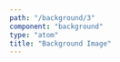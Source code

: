 ```yaml
---
path: "/background/3"
component: "background"
type: "atom"
title: "Background Image"
---
```


<Box>
  <Background
    height="100px"
    width="100px"
    backgroundImage="url(https://codebrahma.com/wp-content/themes/codebrahma/public/img/cb_logo_md@2x.png)"
    backgroundPosition="center"
    backgroundSize="contain"
    backgroundRepeat="no-repeat"
  >
  </Background>
</Box>
